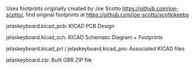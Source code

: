 Uses footprints originally created by Joe Scotto https://github.com/joe-scotto/, find original footprints at https://github.com/joe-scotto/scottokeebs

jelaskeyboard.kicad_pcb: KICAD PCB Design

jelaskeyboard.kicad_sch: KICAD Schematic Diagram + Footprints

jelaskeyboard.kicad_prl / jelaskeyboard.kicad_pro: Associated KICAD files

jelaskeyboard.zip: Built GBR ZIP file
